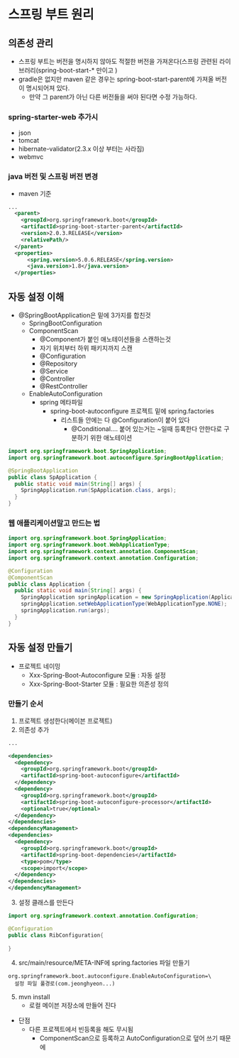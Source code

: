 # 스프링 부트 원리
## 의존성 관리
* 스프링 부트는 버전을 명시하지 않아도 적절한 버전을 가져온다(스프링 관련된 라이브러리(spring-boot-start-* 만이고 )
* gradle은 없지만 maven 같은 경우는 spring-boot-start-parent에 가져올 버전이 명시되어져 있다.
  * 만약 그 parent가 아닌 다른 버전들을 써야 된다면 수정 가능하다.
### spring-starter-web 추가시
* json
* tomcat
* hibernate-validator(2.3.x 이상 부터는 사라짐)
* webmvc

### java 버전 및 스프링 버전 변경
* maven 기준
```xml
...
  <parent>
    <groupId>org.springframework.boot</groupId>
    <artifactId>spring-boot-starter-parent</artifactId>
    <version>2.0.3.RELEASE</version>
    <relativePath/>
  </parent>
  <properties>
      <spring.version>5.0.6.RELEASE</spring.version>
      <java.version>1.8</java.version>
  </properties>
```

## 자동 설정 이해
* @SpringBootApplication은 밑에 3가지를 합친것
  * SpringBootConfiguration
  * ComponentScan
    * @Component가 붙인 애노테이션들을 스캔하는것
    * 자기 위치부터 하위 패키지까지 스캔  
    * @Configuration
    * @Repository
    * @Service
    * @Controller
    * @RestController
  * EnableAutoConfiguration
    * spring 메타파일
      * spring-boot-autoconfigure 프로젝트 밑에 spring.factories
        * 리스트들 안에는 다 @Configuration이 붙어 있다
          * @Conditional.... 붙어 있는거는 ~일때 등록한다 안한다로 구분하기 위한 애노테이션

```java
import org.springframework.boot.SpringApplication;
import org.springframework.boot.autoconfigure.SpringBootApplication;

@SpringBootApplication
public class SpApplication {
  public static void main(String[] args) {
    SpringApplication.run(SpApplication.class, args);
  }
}
```
### 웹 애플리케이션말고 만드는 법

```java
import org.springframework.boot.SpringApplication;
import org.springframework.boot.WebApplicationType;
import org.springframework.context.annotation.ComponentScan;
import org.springframework.context.annotation.Configuration;

@Configuration
@ComponentScan
public class Application {
  public static void main(String[] args) {
    SpringApplication springApplication = new SpringApplication(Application.class);
    springApplication.setWebApplicationType(WebApplicationType.NONE);
    springApplication.run(args);
  }
}
```

## 자동 설정 만들기
* 프로젝트 네이밍
  * Xxx-Spring-Boot-Autoconfigure 모듈 : 자동 설정
  * Xxx-Spring-Boot-Starter 모듈 : 필요한 의존성 정의

### 만들기 순서
1. 프로젝트 생성한다(메이븐 프로젝트)
2. 의존성 추가
```xml
...

<dependencies>
  <dependency>
    <groupId>org.springframework.boot</groupId>
    <artifactId>spring-boot-autoconfigure</artifactId>
  </dependency>
  <dependency>
    <groupId>org.springframework.boot</groupId>
    <artifactId>spring-boot-autoconfigure-processor</artifactId>
    <optional>true</optional>
  </dependency>
</dependencies>
<dependencyManagement>
<dependencies>
  <dependency>
    <groupId>org.springframework.boot</groupId>
    <artifactId>spring-boot-dependencies</artifactId>
    <type>pom</type>
    <scope>import</scope>
  </dependency>
</dependencies>
</dependencyManagement>
```
3. 설정 클래스를 만든다

```java
import org.springframework.context.annotation.Configuration;

@Configuration
public class RibConfiguration{
    
}
```
4. src/main/resource/META-INF에 spring.factories 파일 만들기
```properties
org.springframework.boot.autoconfigure.EnableAutoConfiguration=\
  설정 파일 풀경로(com.jeonghyeon...)
```
5. mvn install
   * 로컬 메이븐 저장소에 만들어 진다

* 단점
  * 다른 프로젝트에서 빈등록을 해도 무시됨
    * ComponentScan으로 등록하고 AutoConfiguration으로 덮어 쓰기 때문에